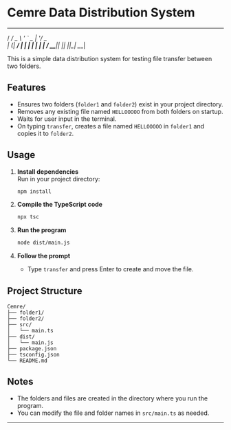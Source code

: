 # Cemre Data Distribution System
 ___ ___ _ __ ___  _ __ ___
 / __/ _ \ '_ ` _ \| '__/ _ \
| (_|  __/ | | | | | | |  __/
 \___\___|_| |_| |_|_|  \___|

This is a simple data distribution system for testing file transfer between two folders.

## Features

- Ensures two folders (`folder1` and `folder2`) exist in your project directory.
- Removes any existing file named `HELLOOOOO` from both folders on startup.
- Waits for user input in the terminal.
- On typing `transfer`, creates a file named `HELLOOOOO` in `folder1` and copies it to `folder2`.

## Usage

1. **Install dependencies**  
   Run in your project directory:
   ```sh
   npm install
   ```

2. **Compile the TypeScript code**  
   ```sh
   npx tsc
   ```

3. **Run the program**  
   ```sh
   node dist/main.js
   ```

4. **Follow the prompt**  
   - Type `transfer` and press Enter to create and move the file.

## Project Structure

```
Cemre/
├── folder1/
├── folder2/
├── src/
│   └── main.ts
├── dist/
│   └── main.js
├── package.json
├── tsconfig.json
└── README.md
```

## Notes

- The folders and files are created in the directory where you run the program.
- You can modify the file and folder names in `src/main.ts` as needed.

---